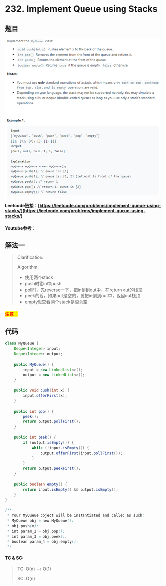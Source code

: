 # 232. Implement Queue using Stacks

## 题目

![](<../../.gitbook/assets/image (141).png>)

#### Leetcode链接：[https://leetcode.com/problems/implement-queue-using-stacks/](https://leetcode.com/problems/implement-queue-using-stacks/)

#### Youtube参考：

## 解法一

> Clarification:&#x20;
>
> Algorithm:&#x20;
>
> * 使用两个stack
> * push时往in中push
> * poll时，先reverse一下，把in倒到out中，在return out的栈顶
> * peek的话，如果out是空的，就把in倒到out中，返回out栈顶
> * empty就查看两个stack是否为空

#### <mark style="color:red;">注意：</mark>

## 代码

```java
class MyQueue {
    Deque<Integer> input;
    Deque<Integer> output;
    
    public MyQueue() {
        input = new LinkedList<>();
        output = new LinkedList<>();
    }
    
    public void push(int x) {
        input.offerFirst(x);
    }
    
    public int pop() {
        peek();
        return output.pollFirst();
    }
    
    public int peek() {
        if (output.isEmpty()) {
            while (!input.isEmpty()) {
                output.offerFirst(input.pollFirst());
            }
        }
        return output.peekFirst();
    }
    
    public boolean empty() {
        return input.isEmpty() && output.isEmpty();
    }
}

/**
 * Your MyQueue object will be instantiated and called as such:
 * MyQueue obj = new MyQueue();
 * obj.push(x);
 * int param_2 = obj.pop();
 * int param_3 = obj.peek();
 * boolean param_4 = obj.empty();
 */
```

#### TC & SC:&#x20;

> TC: O(n) --> O(1)
>
> SC: O(n)
